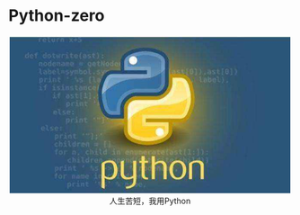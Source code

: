 Python-zero
===================

<div align=center>
<img width="500" src="python.jpg"/>
</div>
<div align=center>人生苦短，我用Python</div>
